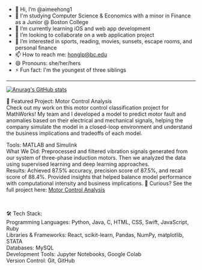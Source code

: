 - 👋 Hi, I’m @aimeehong1
- 📖 I'm studying Computer Science & Economics with a minor in Finance as a Junior @ Boston College
- 🌱 I’m currently learning iOS and web app development
- 💞️ I’m looking to collaborate on a web application project
- 👀 I’m interested in sports, reading, movies, sunsets, escape rooms, and personal finance
- 📫 How to reach me: honglp@bc.edu
- 😄 Pronouns: she/her/hers
- ⚡ Fun fact: I'm the youngest of three siblings

<!---
aimeehong1/aimeehong1 is a ✨ special ✨ repository because its `README.md` (this file) appears on your GitHub profile.
You can click the Preview link to take a look at your changes.
--->
<hr>

[![Anurag's GitHub stats](https://github-readme-stats.vercel.app/api?username=aimeehong1)](https://github.com/anuraghazra/github-readme-stats)

🎯 Featured Project: Motor Control Analysis <br>
Check out my work on this motor control classification project for MathWorks! My team and I developed a model to predict motor fault and anomalies based on their electrical and mechanical signals, helping the company simulate the model in a closed-loop environment and understand the business implications and tradeoffs of each model.

Tools: MATLAB and Simulink <br>
What We Did: Preprocessed and filtered vibration signals generated from our system of three-phase induction motors. Then we analyzed the data using supervised learning and deep learning approaches. <br>
Results: Achieved 87.5% accuracy, precision score of 87.5%, and recall score of 88.4%. Provided insights that helped balance model performance with computational intensity and business implications. 
👀 Curious? See the full project here: <a href="https://github.com/aimeehong1/MotorControlAI">Motor Control Analysis</a>

<br>

🛠 Tech Stack: <br>
Programming Languages: Python, Java, C, HTML, CSS, Swift, JavaScript, Ruby<br>
Libraries & Frameworks: React, scikit-learn, Pandas, NumPy, matplotlib, STATA <br>
Databases: MySQL <br>
Development Tools: Jupyter Notebooks, Google Colab <br>
Version Control: Git, GitHub <br>
